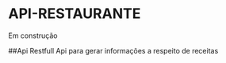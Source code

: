 # API-RESTAURANTE

Em construção

##Api Restfull 
Api para gerar informações a respeito de receitas 
